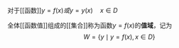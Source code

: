 对于[[函数]]$y=f(x)或y=y(x)\quad x\in D$

全体[[函数值]]组成的[[集合]]称为函数$y=f(x)$的**值域**，记为
$$W=\{y\mid y=f(x),x\in D\}$$
